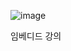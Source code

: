 ![image](https://github.com/PocachipMind/TIL/assets/101550112/312d5f1a-a04c-4b25-8570-0f11666f3462)

임베디드 강의
